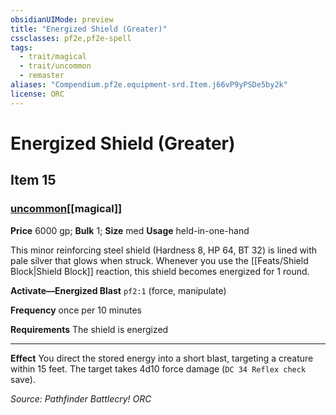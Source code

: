 ```yaml
---
obsidianUIMode: preview
title: "Energized Shield (Greater)"
cssclasses: pf2e,pf2e-spell
tags:
  - trait/magical
  - trait/uncommon
  - remaster
aliases: "Compendium.pf2e.equipment-srd.Item.j66vP9yPSDe5by2k"
license: ORC
---
```

# Energized Shield (Greater)
## Item 15
### [uncommon](uncommon "Uncommon Rarity Trait")[[magical]]


**Price** 6000 gp; 
**Bulk** 1; **Size** med
**Usage** held-in-one-hand

This minor reinforcing steel shield (Hardness 8, HP 64, BT 32) is lined with pale silver that glows when struck. Whenever you use the [[Feats/Shield Block|Shield Block]] reaction, this shield becomes energized for 1 round.

**Activate—Energized Blast** `pf2:1` (force, manipulate)

**Frequency** once per 10 minutes

**Requirements** The shield is energized

* * *

**Effect** You direct the stored energy into a short blast, targeting a creature within 15 feet. The target takes 4d10 force damage (`DC 34 Reflex check` save).

*Source: Pathfinder Battlecry!*
*ORC*